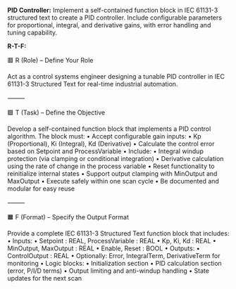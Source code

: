 **PID Controller:**
Implement a self-contained function block in IEC 61131-3 structured text to create a PID controller. Include configurable parameters for proportional, integral, and derivative gains, with error handling and tuning capability.

**R-T-F:**

🟥 R (Role) – Define Your Role

Act as a control systems engineer designing a tunable PID controller in IEC 61131-3 Structured Text for real-time industrial automation.

⸻

🟩 T (Task) – Define the Objective

Develop a self-contained function block that implements a PID control algorithm. The block must:
	•	Accept configurable gain inputs:
	•	Kp (Proportional), Ki (Integral), Kd (Derivative)
	•	Calculate the control error based on Setpoint and ProcessVariable
	•	Include:
	•	Integral windup protection (via clamping or conditional integration)
	•	Derivative calculation using the rate of change in the process variable
	•	Reset functionality to reinitialize internal states
	•	Support output clamping with MinOutput and MaxOutput
	•	Execute safely within one scan cycle
	•	Be documented and modular for easy reuse

⸻

🟧 F (Format) – Specify the Output Format

Provide a complete IEC 61131-3 Structured Text function block that includes:
	•	Inputs:
	•	Setpoint : REAL, ProcessVariable : REAL
	•	Kp, Ki, Kd : REAL
	•	MinOutput, MaxOutput : REAL
	•	Enable, Reset : BOOL
	•	Outputs:
	•	ControlOutput : REAL
	•	Optionally: Error, IntegralTerm, DerivativeTerm for monitoring
	•	Logic blocks:
	•	Initialization section
	•	PID calculation section (error, P/I/D terms)
	•	Output limiting and anti-windup handling
	•	State updates for the next scan
